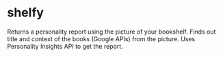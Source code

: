 # shelfy
Returns a personality report using the picture of your bookshelf. Finds out title and context of the books (Google APIs) from the picture. Uses Personality Insights API to get the report.
